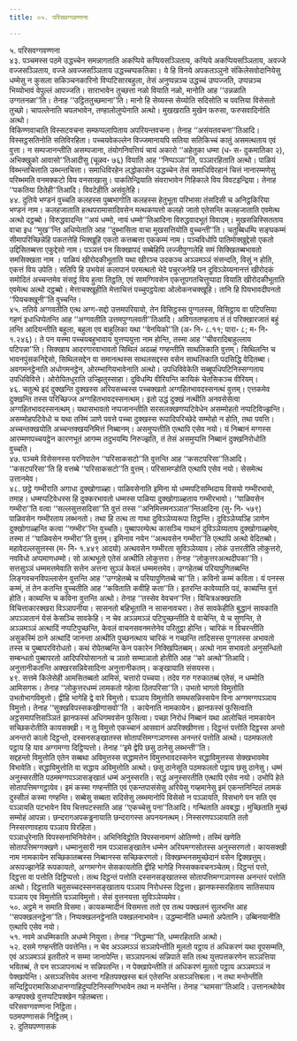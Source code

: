 ```yaml
---
title: ०५. परिसवग्गवण्णना

---
```

५. परिसवग्गवण्णना  
४३. पञ्चमस्स पठमे उद्धच्चेन समन्नागताति अकप्पिये कप्पियसञ्ञिताय, कप्पिये अकप्पियसञ्ञिताय, अवज्जे वज्जसञ्ञिताय, वज्जे अवज्जसञ्ञिताय उद्धच्चप्पकतिका। ये हि विनये अपकतञ्ञुनो संकिलेसवोदानियेसु धम्मेसु न कुसला सकिञ्चनकारिनो विप्पटिसारबहुला, तेसं अनुप्पन्नञ्च उद्धच्चं उप्पज्जति, उप्पन्नञ्च भिय्योभावं वेपुल्लं आपज्जति। साराभावेन तुच्छत्ता नळो वियाति नळो, मानोति आह ‘‘उन्नळाति उग्गतनळा’’ति। तेनाह ‘‘उट्ठिततुच्छमाना’’ति। मानो हि सेय्यस्स सेय्योति सदिसोति च पवत्तिया विसेसतो तुच्छो। चापल्लेनाति चपलभावेन, तण्हालोलुप्पेनाति अत्थो। मुखखराति मुखेन फरुसा, फरुसवादिनोति अत्थो।  
विकिण्णवाचाति विस्सटवचना सम्फप्पलापिताय अपरियन्तवचना। तेनाह ‘‘असंयतवचना’’तिआदि। विस्सट्ठसतिनोति सतिविरहिता। पच्चयवेकल्लेन विज्जमानायपि सतिया सतिकिच्चं कातुं असमत्थताय एवं वुत्ता। न सम्पजानन्तीति असम्पजाना, तंयोगनिवत्तियं चायं अकारो ‘‘अहेतुका धम्मा (ध॰ स॰ दुकमातिका २), अभिक्खुको आवासो’’तिआदीसु (चूळव॰ ७६) वियाति आह ‘‘निप्पञ्ञा’’ति, पञ्ञारहिताति अत्थो। पाळियं विब्भन्तचित्ताति उब्भन्तचित्ता। समाधिविरहेन लद्धोकासेन उद्धच्चेन तेसं समाधिविरहानं चित्तं नानारम्मणेसु परिब्भमति वनमक्कटो विय वनसाखासु। पाकतिन्द्रियाति संवराभावेन गिहिकाले विय विवटइन्द्रिया। तेनाह ‘‘पकतिया ठितेही’’तिआदि। विवटेहीति असंवुतेहि।  
४४. दुतिये भण्डनं वुच्चति कलहस्स पुब्बभागोति कलहस्स हेतुभूता परिभासा तंसदिसी च अनिट्ठकिरिया भण्डनं नाम। कलहजाताति हत्थपरामासादिवसेन मत्थकप्पत्तो कलहो जातो एतेसन्ति कलहजाताति एवमेत्थ अत्थो दट्ठब्बो। विरुद्धवादन्ति ‘‘अयं धम्मो, नायं धम्मो’’तिआदिना विरुद्धवादभूतं विवादम्। मुखसन्निस्सितताय वाचा इध ‘‘मुख’’न्ति अधिप्पेताति आह ‘‘दुब्भासिता वाचा मुखसत्तियोति वुच्चन्ती’’ति। चतुब्बिधम्पि सङ्घकम्मं सीमापरिच्छिन्नेहि पकतत्तेहि भिक्खूहि एकतो कत्तब्बत्ता एककम्मं नाम। पञ्चविधोपि पातिमोक्खुद्देसो एकतो उद्दिसितब्बत्ता एकुद्देसो नाम। पञ्ञत्तं पन सिक्खापदं सब्बेहिपि लज्जीपुग्गलेहि समं सिक्खितब्बभावतो समसिक्खता नाम । पाळियं खीरोदकीभूताति यथा खीरञ्च उदकञ्च अञ्ञमञ्ञं संसन्दति, विसुं न होति, एकत्तं विय उपेति। सतिपि हि उभयेसं कलापानं परमत्थतो भेदे पचुरजनेहि पन दुविञ्ञेय्यनानत्तं खीरोदकं समोदितं अच्चन्तमेव संसट्ठं विय हुत्वा तिट्ठति, एवं सामग्गिवसेन एकत्तूपगतचित्तुप्पादा वियाति खीरोदकीभूताति एवमेत्थ अत्थो दट्ठब्बो। मेत्ताचक्खूहीति मेत्ताचित्तं पच्चुपट्ठपेत्वा ओलोकनचक्खूहि। तानि हि पियभावदीपनतो ‘‘पियचक्खूनी’’ति वुच्चन्ति।  
४५. ततिये अग्गवतीति एत्थ अग्ग-सद्दो उत्तमपरियायो, तेन विसिट्ठस्स पुग्गलस्स, विसिट्ठाय वा पटिपत्तिया गहणं इधाधिप्पेतन्ति आह ‘‘अग्गवतीति उत्तमपुग्गलवती’’तिआदि। अविगततण्हताय तं तं परिक्खारजातं बहुं लन्ति आदियन्तीति बहुला, बहुला एव बाहुलिका यथा ‘‘वेनयिको’’ति (अ॰ नि॰ ८.११; पारा॰ ८; म॰ नि॰ १.२४६)। ते पन यस्मा पच्चयबहुभावाय युत्तप्पयुत्ता नाम होन्ति, तस्मा आह ‘‘चीवरादिबाहुल्लाय पटिपन्ना’’ति। सिक्खाय आदरगारवाभावतो सिथिलं अदळ्हं गण्हन्तीति साथलिकाति वुत्तम्। सिथिलन्ति च भावनपुंसकनिद्देसो, सिथिलसद्देन वा समानत्थस्स साथलसद्दस्स वसेन साथलिकाति पदसिद्धि वेदितब्बा। अवगमनट्ठेनाति अधोगमनट्ठेन, ओरम्भागियभावेनाति अत्थो। उपधिविवेकेति सब्बूपधिपटिनिस्सग्गताय उपधिविवित्ते। ओरोपितधुराति उज्झितुस्साहा। दुविधम्पि वीरियन्ति कायिकं चेतसिकञ्च वीरियम्।  
४६. चतुत्थे इदं दुक्खन्ति दुक्खस्स अरियसच्चस्स पच्चक्खतो अग्गहितभावदस्सनत्थं वुत्तम्। एत्तकमेव दुक्खन्ति तस्स परिच्छिज्ज अग्गहितभावदस्सनत्थम्। इतो उद्धं दुक्खं नत्थीति अनवसेसेत्वा अग्गहितभावदस्सनत्थम्। यथासभावतो नप्पजानन्तीति सरसलक्खणप्पटिवेधेन असम्मोहतो नप्पटिविज्झन्ति। असम्मोहपटिवेधो च यथा तस्मिं ञाणे पवत्ते पच्चा दुक्खस्स रूपादिपरिच्छेदे सम्मोहो न होति, तथा पवत्ति। अच्चन्तक्खयोति अच्चन्तक्खयनिमित्तं निब्बानम्। असमुप्पत्तीति एत्थापि एसेव नयो। यं निब्बानं मग्गस्स आरम्मणपच्चयट्ठेन कारणभूतं आगम्म तदुभयम्पि निरुज्झति, तं तेसं असमुप्पत्ति निब्बानं दुक्खनिरोधोति वुच्चति।  
४७. पञ्चमे विसेसनस्स परनिपातेन ‘‘परिसाकसटो’’ति वुत्तन्ति आह ‘‘कसटपरिसा’’तिआदि। ‘‘कसटपरिसा’’ति हि वत्तब्बे ‘‘परिसाकसटो’’ति वुत्तम्। परिसामण्डोति एत्थापि एसेव नयो। सेसमेत्थ उत्तानमेव।  
४८. छट्ठे गम्भीराति अगाधा दुक्खोगाळ्हा। पाळिवसेनाति इमिना यो धम्मपटिसम्भिदाय विसयो गम्भीरभावो, तमाह। धम्मप्पटिवेधस्स हि दुक्करभावतो धम्मस्स पाळिया दुक्खोगाळ्हताय गम्भीरभावो। ‘‘पाळिवसेन गम्भीरा’’ति वत्वा ‘‘सल्लसुत्तसदिसा’’ति वुत्तं तस्स ‘‘अनिमित्तमनञ्ञात’’न्तिआदिना (सु॰ नि॰ ५७९) पाळिवसेन गम्भीरताय लब्भनतो। तथा हि तत्थ ता गाथा दुविञ्ञेय्यरूपा तिट्ठन्ति। दुविञ्ञेय्यञ्हि ञाणेन दुक्खोगाळ्हन्ति कत्वा ‘‘गम्भीर’’न्ति वुच्चति। पुब्बापरम्पेत्थ कासञ्चि गाथानं दुविञ्ञेय्यताय दुक्खोगाळ्हमेव, तस्मा तं ‘‘पाळिवसेन गम्भीरा’’ति वुत्तम्। इमिनाव नयेन ‘‘अत्थवसेन गम्भीरा’’ति एत्थापि अत्थो वेदितब्बो। महावेदल्लसुत्तस्स (म॰ नि॰ १.४४९ आदयो) अत्थवसेन गम्भीरता सुविञ्ञेय्याव। लोकं उत्तरतीति लोकुत्तरो, नवविधो अप्पमाणधम्मो। सो अत्थभूतो एतेसं अत्थीति लोकुत्तरा। तेनाह ‘‘लोकुत्तरअत्थदीपका’’ति।  
सत्तसुञ्ञं धम्ममत्तमेवाति सत्तेन अत्तना सुञ्ञं केवलं धम्ममत्तमेव। उग्गहेतब्बं परियापुणितब्बन्ति लिङ्गवचनविपल्लासेन वुत्तन्ति आह ‘‘उग्गहेतब्बे च परियापुणितब्बे चा’’ति। कविनो कम्मं कविता। यं पनस्स कम्मं, तं तेन कतन्ति वुच्चतीति आह ‘‘कविताति कवीहि कता’’ति। इतरन्ति कावेय्याति पदं, काब्यन्ति वुत्तं होति। काब्यन्ति च कविना वुत्तन्ति अत्थो। तेनाह ‘‘तस्सेव वेवचन’’न्ति। विचित्रअक्खराति विचित्ताकारक्खरा विञ्ञापनीया। सासनतो बहिभूताति न सासनावचरा। तेसं सावकेहीति बुद्धानं सावकाति अपञ्ञातानं येसं केसञ्चि सावकेहि। न चेव अञ्ञमञ्ञं पटिपुच्छन्तीति ये वाचेन्ति, ये च सुणन्ति, ते अञ्ञमञ्ञं अत्थादिं नप्पटिपुच्छन्ति, केवलं वाचनसवनमत्तेनेव परितुट्ठा होन्ति। चारिकं न विचरन्तीति असुकस्मिं ठाने अत्थादिं जानन्ता अत्थीति पुच्छनत्थाय चारिकं न गच्छन्ति तादिसस्स पुग्गलस्स अभावतो तस्स च पुब्बापरविरोधतो। कथं रोपेतब्बन्ति केन पकारेन निक्खिपितब्बम्। अत्थो नाम सभावतो अनुसन्धितो सम्बन्धतो पुब्बापरतो आदिपरियोसानतो च ञातो सम्माञातो होतीति आह ‘‘को अत्थो’’तिआदि। अनुत्तानीकतन्ति अक्खरसन्निवेसादिना अनुत्तानीकतम्। कङ्खायाति संसयस्स।  
४९. सत्तमे किलेसेही आमसितब्बतो आमिसं, चत्तारो पच्चया। तदेव गरु गरुकातब्बं एतेसं, न धम्मोति आमिसगरू। तेनाह ‘‘लोकुत्तरधम्मं लामकतो गहेत्वा ठितपरिसा’’ति। उभतो भागतो विमुत्तोति उभतोभागविमुत्तो। द्वीहि भागेहि द्वे वारे विमुत्तो। पञ्ञाय विमुत्तोति समथसन्निस्सयेन विना अग्गमग्गपञ्ञाय विमुत्तो। तेनाह ‘‘सुक्खविपस्सकखीणासवो’’ति । कायेनाति नामकायेन। झानफस्सं फुसित्वाति अट्ठसमापत्तिसञ्ञितं झानफस्सं अधिगमवसेन फुसित्वा। पच्छा निरोधं निब्बानं यथा आलोचितं नामकायेन सच्छिकरोतीति कायसक्खी। न तु विमुत्तो एकच्चानं आसवानं अपरिक्खीणत्ता। दिट्ठन्तं पत्तोति दिट्ठस्स अन्तो अनन्तरो कालो दिट्ठन्तो, दस्सनसङ्खातस्स सोतापत्तिमग्गञाणस्स अनन्तरं पत्तोति अत्थो। पठमफलतो पट्ठाय हि याव अग्गमग्गा दिट्ठिप्पत्तो। तेनाह ‘‘इमे द्वेपि छसु ठानेसु लब्भन्ती’’ति।  
सद्दहन्तो विमुत्तोति एतेन सब्बथा अविमुत्तस्स सद्धामत्तेन विमुत्तभावदस्सनेन सद्धाविमुत्तस्स सेक्खभावमेव विभावेति। सद्धाविमुत्तोति वा सद्धाय अविमुत्तोति अत्थो। छसु ठानेसूति पठमफलतो पट्ठाय छसु ठानेसु। धम्मं अनुस्सरतीति पठममग्गपञ्ञासङ्खातं धम्मं अनुस्सरति। सद्धं अनुस्सरतीति एत्थापि एसेव नयो। उभोपि हेते सोतापत्तिमग्गट्ठायेव। इमं कस्मा गण्हन्तीति एवं एकन्तपासंसेसु अरियेसु गय्हमानेसु इमं एकन्तनिन्दितं लामकं दुस्सीलं कस्मा गण्हन्ति। सब्बेसु सब्बता सदिसेसु लब्भमानोपि विसेसो न पञ्ञायति, विसभागे पन सति एव पञ्ञायति पटभावेन विय चित्तपटस्साति आह ‘‘एकच्चेसु पना’’तिआदि। गन्थिताति अवबद्धा। मुच्छिताति मुच्छं सम्मोहं आपन्ना। छन्दरागअपकड्ढनायाति छन्दरागस्स अपनयनत्थम्। निस्सरणपञ्ञायाति ततो निस्सरणावहाय पञ्ञाय विरहिता।  
पञ्ञाधुरेनाति विपस्सनाभिनिवेसेन। अभिनिविट्ठोति विपस्सनामग्गं ओतिण्णो। तस्मिं खणेति सोतापत्तिमग्गक्खणे। धम्मानुसारी नाम पञ्ञासङ्खातेन धम्मेन अरियमग्गसोतस्स अनुस्सरणतो। कायसक्खी नाम नामकायेन सच्छिकातब्बस्स निब्बानस्स सच्छिकरणतो। विक्खम्भनसमुच्छेदानं वसेन द्विक्खत्तुम्। अरूपज्झानेहि रूपकायतो, अग्गमग्गेन सेसकायतोति द्वीहि भागेहि निस्सक्कवचनञ्चेतम्। दिट्ठन्तं पत्तो, दिट्ठत्ता वा पत्तोति दिट्ठिप्पत्तो। तत्थ दिट्ठन्तं पत्तोति दस्सनसङ्खातस्स सोतापत्तिमग्गञाणस्स अनन्तरं पत्तोति अत्थो। दिट्ठत्ताति चतुसच्चदस्सनसङ्खाताय पञ्ञाय निरोधस्स दिट्ठत्ता। झानफस्सरहिताय सातिसयाय पञ्ञाय एव विमुत्तोति पञ्ञाविमुत्तो। सेसं वुत्तनयत्ता सुविञ्ञेय्यमेव।  
५०. अट्ठमे न समाति विसमा। कायकम्मादीनं विसमत्ता ततो एव तत्थ पक्खलनं सुलभन्ति आह ‘‘सपक्खलनट्ठेना’’ति। निप्पक्खलनट्ठेनाति पक्खलनाभावेन। उद्धम्मानीति धम्मतो अपेतानि। उब्बिनयानीति एत्थापि एसेव नयो।  
५१. नवमे अधम्मिकाति अधम्मे नियुत्ता। तेनाह ‘‘निद्धम्मा’’ति, धम्मरहिताति अत्थो।  
५२. दसमे गण्हन्तीति पवत्तेन्ति। न चेव अञ्ञमञ्ञं सञ्ञापेन्तीति मूलतो पट्ठाय तं अधिकरणं यथा वूपसम्मति, एवं अञ्ञमञ्ञं इतरीतरे न सम्मा जानापेन्ति। सञ्ञापनत्थं सन्निपाते सति तत्थ युत्तपत्तकरणेन सञ्ञत्तिया भवितब्बं, ते पन सञ्ञापनत्थं न सन्निपतन्ति। न पेक्खापेन्तीति तं अधिकरणं मूलतो पट्ठाय अञ्ञमञ्ञं न पेक्खापेन्ति। असञ्ञत्तियेव अत्तना गहितपक्खस्स बलं एतेसन्ति असञ्ञत्तिबला। न तथा मन्तेन्तीति सन्दिट्ठिपरामासिआधानग्गाहिदुप्पटिनिस्सग्गिभावेन तथा न मन्तेन्ति। तेनाह ‘‘थामसा’’तिआदि। उत्तानत्थोयेव कण्हपक्खे वुत्तप्पटिपक्खेन गहेतब्बत्ता।  
परिसवग्गवण्णना निट्ठिता।  
पठमपण्णासकं निट्ठितम्।  
२. दुतियपण्णासकं  